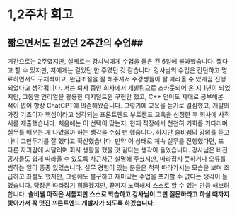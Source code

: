 # 1,2주차 회고

## 짧으면서도 길었던 2주간의 수업##

기간으로는 2주였지만, 실제로는 강사님에게 수업을 들은 건 6일에 불과했습니다. 짧다고 할 수 있지만, 저에게는 길었던 한 주였던 것 같습니다.
강사님의 수업은 간단하고 명료하면서도 구체적이고, 완급조절을 잘 해주셔서 수강생들이 잘 따라올 수 있게끔 진행되었다고 생각됩니다.
저는 퇴사 중인 회사에서 개발팀으로 스카웃되어 온 지 1년이 되었지만, 그동안 언리얼을 활용한 디지털트윈 구현만 했고, C++ 언어도 제대로 공부해본 적이 없어 항상 ChatGPT에 의존해왔습니다.
그렇기에 교육을 듣기로 결심했고, 개발의 가장 기초이자 핵심이라고 생각되는 프론트엔드 부트캠프 교육을 신청한 후 회사에 사직서를 제출했습니다.
처음에는 이 선택이 맞는지, 현재 직장에서 천천히 기회를 기다리며 실무를 배우는 게 나았을까 하는 생각을 수십 번 했습니다. 하지만 슬비쌤의 강의를 듣고 나니 그만두기를 잘 했다고 확신했습니다.
만약 이 상태로 계속 실무를 진행했다면, 또 다른 자괴감에 시달리며 회사 생활을 했을 것 같다는 생각이 들었습니다. 강사님은 비전공자들도 쉽게 따라올 수 있도록 차근차근 설명해 주셨지만, 따라잡지 못하거나 오류를 범하는 일이 종종 있었습니다. 실무 경험이 있는 분들은 척척 따라가시는 모습을 보며 조급하고 좌절도 했지만, 그럼에도 불구하고 재미있는 수업을 포기할 수 없다는 생각이 들었습니다.
당장은 따라잡기 힘들겠지만, 끝까지 노력해서 스스로 할 수 있는 만큼 해보려 합니다.
**슬비쌤 아직은 서툴지만 스스로 학습하고 강사님이 그만 질문하라고 하실 때까지 쫓아가서 꼭 멋진 프론트엔드 개발자가 되도록 하겠습니다.**
